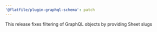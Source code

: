 ```yaml
---
'@flatfile/plugin-graphql-schema': patch
---
```


This release fixes filtering of GraphQL objects by providing Sheet slugs
